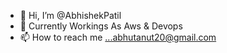 - 👋 Hi, I’m @AbhishekPatil
- 👀 Currently Workings As Aws & Devops 
- 📫 How to reach me ...abhutanut20@gmail.com

<!---
AbhishekPatil06/AbhishekPatil06 is a ✨ special ✨ repository because its `README.md` (this file) appears on your GitHub profile.
You can click the Preview link to take a look at your changes.
--->
